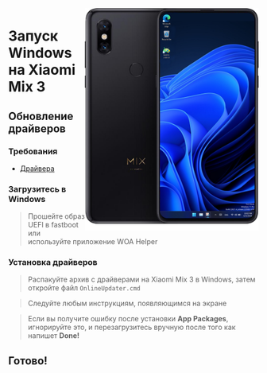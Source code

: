 <img align="right" src="https://github.com/n00b69/woa-perseus/blob/main/perseus.png" width="350" alt="Windows 11 running on perseus">

# Запуск Windows на Xiaomi Mix 3

## Обновление драйверов 

### Требования
- [Драйвера](https://github.com/n00b69/woa-perseus/releases/tag/Drivers)

### Загрузитесь в Windows
> Прошейте образ UEFI в fastboot или используйте приложение WOA Helper

### Установка драйверов
> Распакуйте архив с драйверами на Xiaomi Mix 3 в Windows, затем откройте файл `OnlineUpdater.cmd`

> Следуйте любым инструкциям, появляющимся на экране

> Если вы получите ошибку после установки **App Packages**, игнорируйте это, и перезагрузитесь вручную после того как напишет **Done!**

## Готово!
